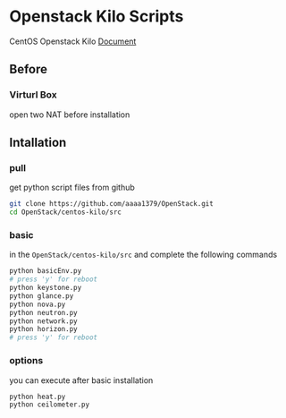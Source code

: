# Openstack Kilo Scripts
CentOS Openstack Kilo [Document][1]

## Before
### Virturl Box
open two NAT before installation

## Intallation
### pull
get python script files from github

```sh
git clone https://github.com/aaaa1379/OpenStack.git
cd OpenStack/centos-kilo/src
```

### basic
in the `OpenStack/centos-kilo/src` and complete the following commands

```sh
python basicEnv.py
# press 'y' for reboot
python keystone.py
python glance.py
python nova.py
python neutron.py
python network.py
python horizon.py
# press 'y' for reboot
```

### options
you can execute after basic installation

```sh
python heat.py
python ceilometer.py
```

[1]: http://docs.openstack.org/kilo/install-guide/install/yum/content/

